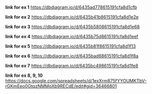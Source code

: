 **link for ex 1**
https://dbdiagram.io/d/6435ad778615191cfa8d1cfb

**link for ex 2**
https://dbdiagram.io/d/6435b41b8615191cfa8d1e2e


**link for ex 3**
https://dbdiagram.io/d/6435b5808615191cfa8d1e68

**link for ex 4**
https://dbdiagram.io/d/6435b75d8615191cfa8d1eef

**link for ex 5**
https://dbdiagram.io/d/6435b81f8615191cfa8d1f13

**link for ex 6**
https://dbdiagram.io/d/6435bad68615191cfa8d1f8a

**link for ex 7**
https://dbdiagram.io/d/6435bc498615191cfa8d1fe8

**link for ex 8, 9, 10**
https://docs.google.com/spreadsheets/d/1exXrm875fYYOUMKTbV-rGKmEeo0GtqzNMMoXb9RECdE/edit#gid=36466801
